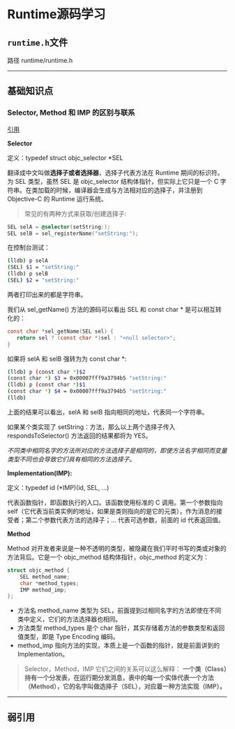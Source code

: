 # Runtime源码学习

## `runtime.h`文件

路径 runtime/runtime.h

-----

## 基础知识点

### 

### Selector, Method 和 IMP 的区别与联系

[引用](https://www.jianshu.com/p/84d1771e9792)


**Selector**

定义：typedef struct objc_selector *SEL

翻译成中文叫做**选择子或者选择器**，选择子代表方法在 Runtime 期间的标识符。为 SEL 类型，虽然 SEL 是 objc_selector 结构体指针，但实际上它只是一个 C 字符串。在类加载的时候，编译器会生成与方法相对应的选择子，并注册到 Objective-C 的 Runtime 运行系统。

> 常见的有两种方式来获取/创建选择子:

```Objective-C
SEL selA = @selector(setString:);
SEL selB = sel_registerName("setString:"); 
```

在控制台测试：

```sh
(lldb) p selA
(SEL) $1 = "setString:"
(lldb) p selB
(SEL) $2 = "setString:"
```

两者打印出来的都是字符串。

我们从 sel_getName() 方法的源码可以看出 SEL 和 const char * 是可以相互转化的：

```c
const char *sel_getName(SEL sel) {
   return sel ? (const char *)sel : "<null selector>";
}
```

如果将 selA 和 selB 强转为为 const char *:

```sh
(lldb) p (const char *)$2
(const char *) $3 = 0x00007fff9a3794b5 "setString:"
(lldb) p (const char *)$1
(const char *) $4 = 0x00007fff9a3794b5 "setString:"
(lldb) 
```

上面的结果可以看出，selA 和 selB 指向相同的地址，代表同一个字符串。

如果某个类实现了 setString：方法，那么以上两个选择子传入 respondsToSelector() 方法返回的结果都将为 YES。

*不同类中相同名字的方法所对应的方法选择子是相同的，即使方法名字相同而变量类型不同也会导致它们具有相同的方法选择子。*


**Implementation(IMP):**

定义：typedef id (*IMP)(id, SEL, ...)

代表函数指针，即函数执行的入口。该函数使用标准的 C 调用。第一个参数指向 self（它代表当前类实例的地址，如果是类则指向的是它的元类），作为消息的接受者；第二个参数代表方法的选择子；... 代表可选参数，前面的 id 代表返回值。

**Method**

Method 对开发者来说是一种不透明的类型，被隐藏在我们平时书写的类或对象的方法背后。它是一个 objc_method 结构体指针，objc_method 的定义为：

```Objective-C
struct objc_method {
    SEL method_name; 
    char *method_types;
    IMP method_imp;
};
```

- 方法名 method_name 类型为 SEL，前面提到过相同名字的方法即使在不同类中定义，它们的方法选择器也相同。
- 方法类型 method_types 是个 char 指针，其实存储着方法的参数类型和返回值类型，即是 Type Encoding 编码。
- method_imp 指向方法的实现，本质上是一个函数的指针，就是前面讲到的 Implementation。


> Selector，Method，IMP 它们之间的关系可以这么解释：
**一个类（Class）持有一个分发表，在运行期分发消息，表中的每一个实体代表一个方法（Method），它的名字叫做选择子（SEL），对应着一种方法实现（IMP）。**

----- 
## 弱引用

